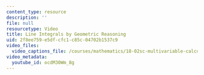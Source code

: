 ```yaml
---
content_type: resource
description: ''
file: null
resourcetype: Video
title: Line Integrals by Geometric Reasoning
uid: 2f8ee759-e5df-cfc1-c85c-04702b1537c9
video_files:
  video_captions_file: /courses/mathematics/18-02sc-multivariable-calculus-fall-2010/3.-double-integrals-and-line-integrals-in-the-plane/part-b-vector-fields-and-line-integrals/session-58-geometric-approach/line-integrals-by-geometric-reasoning/ocdM30Wm_8g.vtt
video_metadata:
  youtube_id: ocdM30Wm_8g
---
```

